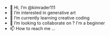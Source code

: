 - 👋 Hi, I’m @kimrader111
- 👀 I’m interested in generative art
- 🌱 I’m currently learning creative coding
- 💞️ I’m looking to collaborate on ? I'm a beginner
- 📫 How to reach me ...

<!---
kimrader111/kimrader111 is a ✨ special ✨ repository because its `README.md` (this file) appears on your GitHub profile.
You can click the Preview link to take a look at your changes.
--->
